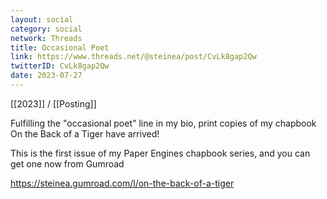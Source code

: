 ```yaml
---
layout: social
category: social
network: Threads
title: Occasional Poet
link: https://www.threads.net/@steinea/post/CvLk8gap2Qw
twitterID: CvLk8gap2Qw
date: 2023-07-27
---
```


[[2023]] / [[Posting]]

Fulfilling the "occasional poet" line in my bio, print copies of my chapbook On the Back of a Tiger have arrived!

This is the first issue of my Paper Engines chapbook series, and you can get one now from Gumroad

<https://steinea.gumroad.com/l/on-the-back-of-a-tiger>
